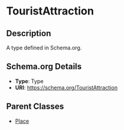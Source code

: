 # TouristAttraction

## Description
A type defined in Schema.org.

## Schema.org Details
- **Type**: Type
- **URI**: https://schema.org/TouristAttraction

## Parent Classes
- [Place](../Place.md)


